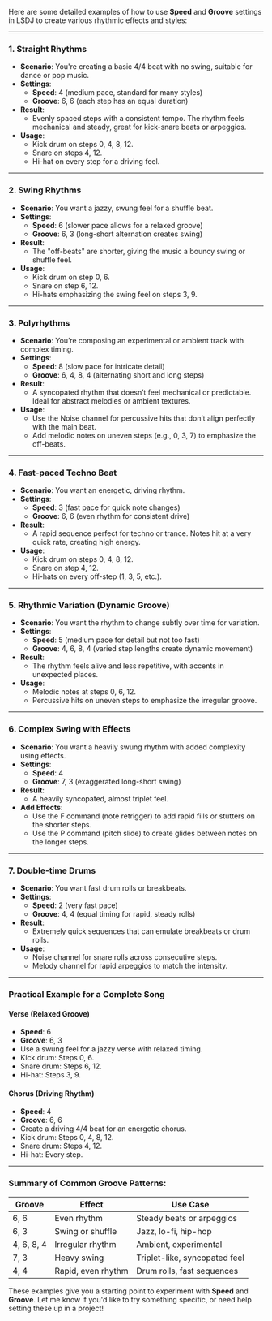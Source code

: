 Here are some detailed examples of how to use **Speed** and **Groove** settings in LSDJ to create various rhythmic effects and styles:

---

### **1. Straight Rhythms**
- **Scenario**: You're creating a basic 4/4 beat with no swing, suitable for dance or pop music.
- **Settings**:
  - **Speed**: 4 (medium pace, standard for many styles)
  - **Groove**: 6, 6 (each step has an equal duration)
- **Result**:
  - Evenly spaced steps with a consistent tempo. The rhythm feels mechanical and steady, great for kick-snare beats or arpeggios.
- **Usage**:
  - Kick drum on steps 0, 4, 8, 12.
  - Snare on steps 4, 12.
  - Hi-hat on every step for a driving feel.

---

### **2. Swing Rhythms**
- **Scenario**: You want a jazzy, swung feel for a shuffle beat.
- **Settings**:
  - **Speed**: 6 (slower pace allows for a relaxed groove)
  - **Groove**: 6, 3 (long-short alternation creates swing)
- **Result**:
  - The "off-beats" are shorter, giving the music a bouncy swing or shuffle feel.
- **Usage**:
  - Kick drum on step 0, 6.
  - Snare on step 6, 12.
  - Hi-hats emphasizing the swing feel on steps 3, 9.

---

### **3. Polyrhythms**
- **Scenario**: You’re composing an experimental or ambient track with complex timing.
- **Settings**:
  - **Speed**: 8 (slow pace for intricate detail)
  - **Groove**: 6, 4, 8, 4 (alternating short and long steps)
- **Result**:
  - A syncopated rhythm that doesn’t feel mechanical or predictable. Ideal for abstract melodies or ambient textures.
- **Usage**:
  - Use the Noise channel for percussive hits that don’t align perfectly with the main beat.
  - Add melodic notes on uneven steps (e.g., 0, 3, 7) to emphasize the off-beats.

---

### **4. Fast-paced Techno Beat**
- **Scenario**: You want an energetic, driving rhythm.
- **Settings**:
  - **Speed**: 3 (fast pace for quick note changes)
  - **Groove**: 6, 6 (even rhythm for consistent drive)
- **Result**:
  - A rapid sequence perfect for techno or trance. Notes hit at a very quick rate, creating high energy.
- **Usage**:
  - Kick drum on steps 0, 4, 8, 12.
  - Snare on step 4, 12.
  - Hi-hats on every off-step (1, 3, 5, etc.).

---

### **5. Rhythmic Variation (Dynamic Groove)**
- **Scenario**: You want the rhythm to change subtly over time for variation.
- **Settings**:
  - **Speed**: 5 (medium pace for detail but not too fast)
  - **Groove**: 4, 6, 8, 4 (varied step lengths create dynamic movement)
- **Result**:
  - The rhythm feels alive and less repetitive, with accents in unexpected places.
- **Usage**:
  - Melodic notes at steps 0, 6, 12.
  - Percussive hits on uneven steps to emphasize the irregular groove.

---

### **6. Complex Swing with Effects**
- **Scenario**: You want a heavily swung rhythm with added complexity using effects.
- **Settings**:
  - **Speed**: 4
  - **Groove**: 7, 3 (exaggerated long-short swing)
- **Result**:
  - A heavily syncopated, almost triplet feel.
- **Add Effects**:
  - Use the F command (note retrigger) to add rapid fills or stutters on the shorter steps.
  - Use the P command (pitch slide) to create glides between notes on the longer steps.

---

### **7. Double-time Drums**
- **Scenario**: You want fast drum rolls or breakbeats.
- **Settings**:
  - **Speed**: 2 (very fast pace)
  - **Groove**: 4, 4 (equal timing for rapid, steady rolls)
- **Result**:
  - Extremely quick sequences that can emulate breakbeats or drum rolls.
- **Usage**:
  - Noise channel for snare rolls across consecutive steps.
  - Melody channel for rapid arpeggios to match the intensity.

---

### **Practical Example for a Complete Song**
#### **Verse (Relaxed Groove)**
- **Speed**: 6
- **Groove**: 6, 3
- Use a swung feel for a jazzy verse with relaxed timing.
- Kick drum: Steps 0, 6.
- Snare drum: Steps 6, 12.
- Hi-hat: Steps 3, 9.

#### **Chorus (Driving Rhythm)**
- **Speed**: 4
- **Groove**: 6, 6
- Create a driving 4/4 beat for an energetic chorus.
- Kick drum: Steps 0, 4, 8, 12.
- Snare drum: Steps 4, 12.
- Hi-hat: Every step.

---

### Summary of Common Groove Patterns:
| **Groove** | **Effect**                 | **Use Case**                  |
|------------|----------------------------|--------------------------------|
| 6, 6       | Even rhythm                | Steady beats or arpeggios     |
| 6, 3       | Swing or shuffle           | Jazz, lo-fi, hip-hop          |
| 4, 6, 8, 4 | Irregular rhythm           | Ambient, experimental         |
| 7, 3       | Heavy swing                | Triplet-like, syncopated feel |
| 4, 4       | Rapid, even rhythm         | Drum rolls, fast sequences    |

These examples give you a starting point to experiment with **Speed** and **Groove**. Let me know if you'd like to try something specific, or need help setting these up in a project!

